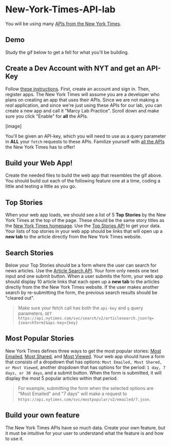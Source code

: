 # New-York-Times-API-lab

You will be using many [APIs from the New York Times](https://developer.nytimes.com/). 

## Demo

Study the gif below to get a fell for what you'll be building.

## Create a Dev Account with NYT and get an API-Key

Follow [these instructions](https://developer.nytimes.com/get-started). First, create an account and sign in. Then, register apps. The New York Times will assume you are a developer who plans on creating an app that uses their APIs. Since we are not making a _real_ application, and since we're just using these APIs for our lab, you can create a new app and call it "Marcy Lab Practice". Scroll down and make sure you click "Enable" for **all** the APIs. 

[image]

You'll be given an API-key, which you will need to use as a query parameter in **ALL** your `fetch` requests to these APIs. Familize yourself with [all the APIs](https://developer.nytimes.com/apis) the New York Times has to offer!

## Build your Web App!

Create the needed files to build the web app that resembles the gif above. You should build out each of the following feature one at a time, coding a little and testing a little as you go.

## Top Stories

When your web app loads, we should see a list of 5 **Top Stories** by the New York Times at the top of the page. These should be the same story titles as the [New York Times homepage](https://www.nytimes.com/). Use the [Top Stories API](https://developer.nytimes.com/docs/top-stories-product/1/overview) to get your data. Your lists of top stories in your web app should be links that will open up a **new tab** to the article directly from the New York Times website. 

## Search Stories

Below your Top Stories should be a form where the user can search for news articles. Use the [Article Search API](https://developer.nytimes.com/docs/articlesearch-product/1/routes/articlesearch.json/get). Your form only needs one text input and one submit button. When a user submits the form, your web app should display 10 article links that each open up a **new tab** to the articles directly from the the New York Times website. If the user makes another search by re-submitting the form, the previous search results should be "cleared out". 

> Make sure your fetch call has both the `api-key` and `q` query parameters. 
> `GET https://api.nytimes.com/svc/search/v2/articlesearch.json?q={searchTerm}&api-key={key}`

## Most Popular Stories

New York Times defines three ways to get the most popular stories: [Most Emailed](https://developer.nytimes.com/docs/most-popular-product/1/routes/emailed/%7Bperiod%7D.json/get), [Most Shared](https://developer.nytimes.com/docs/most-popular-product/1/routes/shared/%7Bperiod%7D.json/get), and [Most Viewed](https://developer.nytimes.com/docs/most-popular-product/1/routes/viewed/%7Bperiod%7D.json/get). Your web app should have a form that consists of a dropdown that has options: `Most Emailed, Most Shared, or Most Viewed`, another dropdown that has options for the period: `1 day, 7 days, or 30 days`, and a submit button. When the form is submitted, it will display the most 5 popular articles within that period. 

> For example, submitting the form when the selected options are "Most Emailed" and "7 days" will make a request to `https://api.nytimes.com/svc/mostpopular/v2/emailed/7.json`. 

## Build your own feature

The New York Times APIs have so much data. Create your own feature, but it must be intuitive for your user to understand what the feature is and how to use it. 
